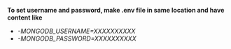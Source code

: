 
**To set username and password, make .env file in same location and have content like**
 - *-MONGODB_USERNAME=XXXXXXXXXX*     
 - *-MONGODB_PASSWORD=XXXXXXXXXX*
